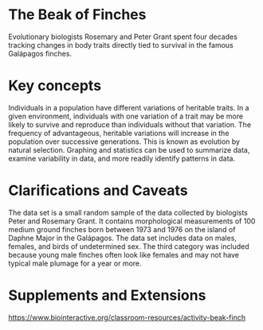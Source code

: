 # The Beak of Finches
Evolutionary biologists Rosemary and Peter Grant spent four decades tracking changes in body traits directly tied to survival in the famous Galápagos finches. 
# Key concepts
Individuals in a population have different variations of heritable traits.
In a given environment, individuals with one variation of a trait may be more likely to survive and reproduce than individuals without that variation.
The frequency of advantageous, heritable variations will increase in the population over successive
generations. This is known as evolution by natural selection.
Graphing and statistics can be used to summarize data, examine variability in data, and more readily identify patterns in data.
# Clarifications and Caveats
The data set is a small random sample of the data collected by biologists Peter and Rosemary Grant. It contains morphological measurements of 100 medium ground finches born between 1973 and 1976 on the island of Daphne Major in the Galápagos.
The data set includes data on males, females, and birds of undetermined sex. The third category was included because young male finches often look like females and may not have typical male plumage for a year or more.
# Supplements and Extensions
https://www.biointeractive.org/classroom-resources/activity-beak-finch

